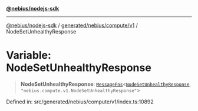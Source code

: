 [**@nebius/nodejs-sdk**](../../../../../README.md)

---

[@nebius/nodejs-sdk](../../../../../README.md) / [generated/nebius/compute/v1](../README.md) / NodeSetUnhealthyResponse

# Variable: NodeSetUnhealthyResponse

> **NodeSetUnhealthyResponse**: [`MessageFns`](../../../../../runtime/protos/core/interfaces/MessageFns.md)\<[`NodeSetUnhealthyResponse`](../interfaces/NodeSetUnhealthyResponse.md), `"nebius.compute.v1.NodeSetUnhealthyResponse"`\>

Defined in: src/generated/nebius/compute/v1/index.ts:10892
